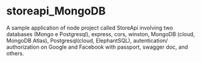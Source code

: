 # storeapi_MongoDB
A sample application of node project called StoreApi involving two databases (Mongo e Postgresql), express, cors, winston, MongoDB (cloud, MongoDB Atlas), Postgresql(cloud, ElephantSQL), autentication/ authorization on Google and Facebook with passport, swagger doc, and others.
